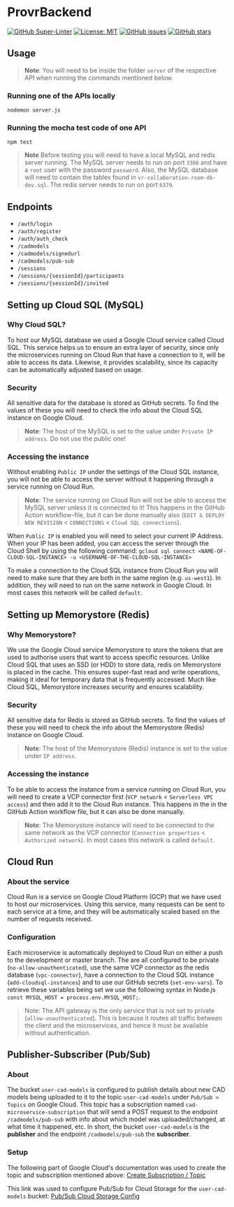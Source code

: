 # ProvrBackend

[![GitHub Super-Linter](https://github.com/ProVR-Norway/ProvrBackend/workflows/Lint%20Code%20Base/badge.svg)](https://github.com/marketplace/actions/super-linter) [![License: MIT](https://img.shields.io/badge/License-MIT-yellow.svg)](https://opensource.org/licenses/MIT)
[![GitHub issues](https://img.shields.io/github/issues/ProVR-Norway/ProvrBackend.svg)](https://GitHub.com/Naereen/StrapDown.js/issues/)
[![GitHub stars](https://img.shields.io/github/stars/ProVR-Norway/ProvrBackend.svg?style=social&label=Star&maxAge=2592000)](https://GitHub.com/Naereen/StrapDown.js/stargazers/) 

## Usage

> **Note**: You will need to be inside the folder `server` of the respective API when running the commands mentioned below.

### Running one of the APIs locally
`nodemon server.js`
### Running the mocha test code of one API
`npm test`

> **Note** Before testing you will need to have a local MySQL and redis server running. The MySQL server needs to run on port `3306` and have a `root` user with the password `password`. Also, the MySQL database will need to contain the tables found in `vr-collaboration-room-db-dev.sql`. The redis server needs to run on port `6379`.

## Endpoints

- `/auth/login`
- `/auth/register`
- `/auth/auth_check`
- `/cadmodels`
- `/cadmodels/signedurl`
- `/cadmodels/pub-sub`
- `/sessions`
- `/sessions/{sessionId}/participants`
- `/sessions/{sessionId}/invited`

## Setting up Cloud SQL (MySQL)

### Why Cloud SQL?

To host our MySQL database we used a Google Cloud service called Cloud SQL. This service helps us to ensure an extra layer of security, since only the microservices running on Cloud Run that have a connection to it, will be able to access its data. Likewise, it provides scalability, since its capacity can be automatically adjusted based on usage.

### Security

All sensitive data for the database is stored as GitHub secrets. To find the values of these you will need to check the info about the Cloud SQL instance on Google Cloud. 

> **Note**: The host of the MySQL is set to the value under `Private IP address`. Do not use the public one!

### Accessing the instance

Without enabling `Public IP` under the settings of the Cloud SQL instance, you will not be able to access the server without it happening through a service running on Cloud Run.

> **Note**: The service running on Cloud Run will not be able to access the MySQL server unless it is connected to it! This happens in the GitHub Action workflow-file, but it can be done manually also (`EDIT & DEPLOY NEW REVISION` < `CONNECTIONS` < `Cloud SQL connections`).

When `Public IP` is enabled you will need to select your current IP Address. When your IP has been added, you can access the server through the Cloud Shell by using the following command: `gcloud sql connect <NAME-OF-CLOUD-SQL-INSTANCE> -u <USERNAME-OF-THE-CLOUD-SQL-INSTANCE>`

To make a connection to the Cloud SQL instance from Cloud Run you will need to make sure that they are both in the same region (e.g. `us-west1`). In addition, they will need to run on the same network in Google Cloud. In most cases this network will be called `default`.

## Setting up Memorystore (Redis)

### Why Memorystore?

We use the Google Cloud service Memorystore to store the tokens that are used to authorise users that want to access specific resources. Unlike Cloud SQL that uses an SSD (or HDD) to store data, redis on Memorystore is placed in the cache. This ensures super-fast read and write operations, making it ideal for temporary data that is frequently accessed. Much like Cloud SQL, Memorystore increases security and ensures scalability.

### Security

All sensitive data for Redis is stored as GitHub secrets. To find the values of these you will need to check the info about the Memorystore (Redis) instance on Google Cloud.

> **Note**: The host of the Memorystore (Redis) instance is set to the value under `IP address`.

### Accessing the instance

To be able to access the instance from a service running on Cloud Run, you will need to create a VCP connector first (`VCP network` < `Serverless VPC access`) and then add it to the Cloud Run instance. This happens in the in the GitHub Action workflow file, but it can also be done manually. 

> **Note**: The Memorystore instance will need to be connected to the same network as the VCP connector (`Connection properties` < `Authorized network`). In most cases this network is called `default`.

## Cloud Run

### About the service

Cloud Run is a service on Google Cloud Platform (GCP) that we have used to host our microservices. Using this service, many requests can be sent to each service at a time, and they will be automatically scaled based on the number of requests received.

### Configuration

Each microservice is automatically deployed to Cloud Run on either a push to the development or master branch. The are all configured to be private (`no-allow-unauthenticated`), use the same VCP connector as the redis database (`vpc-connector`), have a connection to the Cloud SQL instance (`add-cloudsql-instances`) and to use our GitHub secrets (`set-env-vars`). To retrieve these variables being set we use the following syntax in Node.js `const MYSQL_HOST = process.env.MYSQL_HOST;`. 

> Note: The API gateway is the only service that is not set to private (`allow-unauthenticated`). This is because it routes all traffic between the client and the microservices, and hence it must be available without authentication. 

## Publisher-Subscriber (Pub/Sub)

### About 

The bucket `user-cad-models` is configured to publish details about new CAD models being uploaded to it to the topic `user-cad-models` under `Pub/Sub > Topics` on Google Cloud. This topic has a subscription named `cad-microservice-subscription` that will send a POST request to the endpoint `/cadmodels/pub-sub` with info about which model was uploaded/changed, at what time it happened, etc. In short, the bucket `user-cad-models` is the **publisher** and the endpoint `/cadmodels/pub-sub` the **subscriber**.

### Setup

The following part of Google Cloud's documentation was used to create the topic and subscription mentioned above: [Create Subscription / Topic](https://cloud.google.com/pubsub/docs/admin)

This link was used to configure Pub/Sub for Cloud Storage for the `user-cad-models` bucket: [Pub/Sub Cloud Storage Config](https://cloud.google.com/storage/docs/reporting-changes#gsutil)
